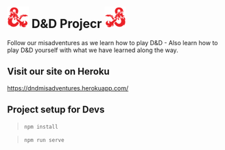 # ![rawr](./public/assets/dnd.png) D&D Projecr ![rawr](./public/assets/dndmirror.png)
Follow our misadventures as we learn how to play D&D - Also learn how to play D&D yourself with what we have learned along the way.

## Visit our site on Heroku
https://dndmisadventures.herokuapp.com/

## Project setup for Devs
>```npm install ```

>```npm run serve```
